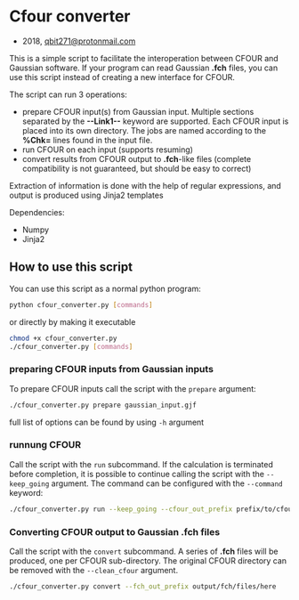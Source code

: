 # Cfour converter
* 2018, qbit271@protonmail.com

This is a simple script to facilitate the interoperation
between CFOUR and Gaussian software. If your program can read Gaussian
__.fch__ files, you can use this script instead of creating a new
interface for CFOUR.

The script can run 3 operations:
* prepare CFOUR input(s) from Gaussian input. Multiple sections
separated by the __--Link1--__ keyword are supported. Each CFOUR
input is placed into its own directory. The jobs are named
according to the __%Chk=__ lines found in the input file.
* run CFOUR on each input (supports resuming)
* convert results from CFOUR output to __.fch__-like files (complete
compatibility is not guaranteed, but should be easy to correct)

Extraction of information is done with the help of regular expressions,
and output is produced using Jinja2 templates

Dependencies:
* Numpy
* Jinja2

## How to use this script
You can use this script as a normal python program:

```bash
python cfour_converter.py [commands]
```
or directly by making it executable

```bash
chmod +x cfour_converter.py
./cfour_converter.py [commands]
```
### preparing CFOUR inputs from Gaussian inputs
To prepare CFOUR inputs call the script with the `prepare` argument:

```bash
./cfour_converter.py prepare gaussian_input.gjf
```
full list of options can be found by using `-h` argument

### runnung CFOUR
Call the script with the `run` subcommand. If the calculation is terminated before completion, it is possible to continue calling the script with the `--keep_going` argument. The command can be configured with the `--command` keyword:

```bash
./cfour_converter.py run --keep_going --cfour_out_prefix prefix/to/cfour/input/directories --command xcfour
```

### Converting CFOUR output to Gaussian __.fch__ files
Call the script with the `convert` subcommand. A series of __.fch__ files will be produced, one per CFOUR sub-directory. The original CFOUR directory can be removed with the `--clean_cfour` argument.

```bash
./cfour_converter.py convert --fch_out_prefix output/fch/files/here
```

